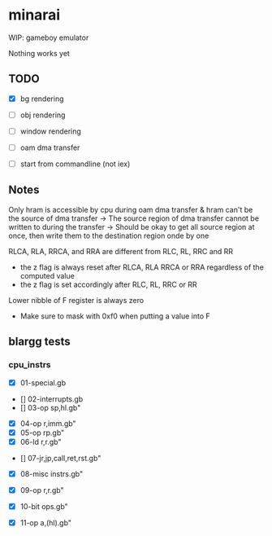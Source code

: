 # minarai

WIP: gameboy emulator

Nothing works yet


## TODO
- [x] bg rendering
- [ ] obj rendering
- [ ] window rendering
- [ ] oam dma transfer
- [ ] start from commandline (not iex)


## Notes
Only hram is accessible by cpu during oam dma transfer & hram can't be the source of dma transfer
-> The source region of dma transfer cannot be written to during the transfer
-> Should be okay to get all source region at once, then write them to the destination region onde by one

RLCA, RLA, RRCA, and RRA are different from RLC, RL, RRC and RR
- the z flag is always reset after RLCA, RLA RRCA or RRA regardless of the computed value
- the z flag is set accordingly after RLC, RL, RRC or RR

Lower nibble of F register is always zero
- Make sure to mask with 0xf0 when putting a value into F


## blargg tests
### cpu_instrs
- [x] 01-special.gb
- [] 02-interrupts.gb
- [] 03-op sp,hl.gb"
- [x] 04-op r,imm.gb"
- [x] 05-op rp.gb"
- [x] 06-ld r,r.gb"
- [] 07-jr,jp,call,ret,rst.gb"
- [x] 08-misc instrs.gb"
- [x] 09-op r,r.gb"
- [x] 10-bit ops.gb"
- [x] 11-op a,(hl).gb"


